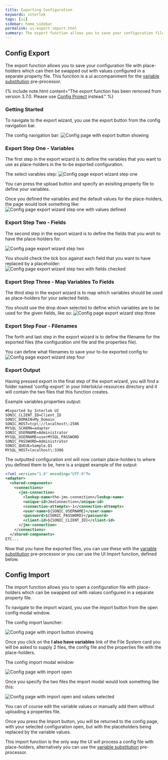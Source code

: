 ```yaml
---
title: Exporting Configuration
keywords: interlok
tags: [ui]
sidebar: home_sidebar
permalink: ui-export-import.html
summary: The export function allows you to save your configuration file with place-holders which can then be swapped out with values configured in a separate property file
---
```


## Config Export ##

The export function allows you to save your configuration file with place-holders which can then be swapped out with values configured in a separate property file. This function is a ui accompaniment for the [variable substitution](advanced-configuration-pre-processors.html#variable-substitution) pre-processor.

{% include note.html content="The export function has been removed from version 3.7.0. Please use [Config Project](ui-config-project.html) instead." %}

### Getting Started ###

To navigate to the export wizard, you use the export button from the config navigation bar.

The config navigation bar:
![Config page with export button showing](./images/ui-user-guide/config-export-button.png)


### Export Step One - Variables ###

The first step in the export wizard is to define the variables that you want to use as place-holders in the to-be exported configuration.

The select varables step:
![Config page export wizard step one](./images/ui-user-guide/config-export-step-one.png)

You can press the upload button and specify an exisiting property file to define your variables.

Once you defined the variables and the default values for the place-holders, the page would look something like:
![Config page export wizard step one with values defined](./images/ui-user-guide/config-export-step-one-with-values.png)

### Export Step Two - Fields ###

The second step in the export wizard is to define the fields that you wish to have the place-holders for.

![Config page export wizard step two](./images/ui-user-guide/config-export-step-two.png)

You should check the tick box against each field that you want to have replaced by a placeholder:
![Config page export wizard step two with fields checked](./images/ui-user-guide/config-export-step-two-checked.png)

### Export Step Three - Map Variables To Fields ###

The third step in the export wizard is to map which variables should be used as place-holders for your selected fields.

You should use the drop down selected to define which variables are to be used for the given fields, like so:
![Config page export wizard step three](./images/ui-user-guide/config-export-three.png)

### Export Step Four - Filenames ###

The forth and last step in the export wizard is to define the filename for the exported files (the configuration xml file and the properties file).

You can define what filenames to save your to-be exported config to:
![Config page export wizard step four](./images/ui-user-guide/config-export-step-four.png)

### Export Output ###

Having pressed export in the final step of the export wizard, you will find a folder named 'config-export' in your Interlok/ui-resources directory and it will contain the two files that this function creates.

Example variables.properties output:

```
#Exported by Interlok UI
SONIC_CLIENT_ID=Client_ID
SONIC_DOMAIN=My_Domain
SONIC_HOST=tcp\://localhost\:2506
MYSQL_SCHEMA=adapter
SONIC_USERNAME=Administrator
MYSQL_USERNAME=userMYSQL_PASSWORD
SONIC_PASSWORD=Administrator
SONIC_QUEUE=Sample.Q1
MYSQL_HOST=localhost\:3306
```

The outputted configuration xml will now contain place-holders to where you defined them to be, here is a snippet example of the output:

```xml
<?xml version="1.0" encoding="UTF-8"?>
<adapter>
  <shared-components>
    <connections>
      <jms-connection>
        <lookup-name>the-jms-connection</lookup-name>
        <unique-id>JmsConnection</unique-id>
        <connection-attempts>-1</connection-attempts>
        <user-name>${SONIC_USERNAME}</user-name>
        <password>${SONIC_PASSWORD}</password>
        <client-id>${SONIC_CLIENT_ID}</client-id>
      </jms-connection>
    </connections>
  </shared-components>
ETC...
```

Now that you have the exported files, you can use these with the  [variable substitution](advanced-configuration-pre-processors.html#variable-substitution) pre-processor or you can use the UI Import function, defined below.

## Config Import ##

The import function allows you to open a configuration file with place-holders which can be swapped out with values configured in a separate property file.

To navigate to the import wizard, you use the import button from the open config modal window.

The config import launcher:

![Config page with import button showing](./images/ui-user-guide/config-import-open.png)

Once you click on the **I also have variables** link of the File System card you will be asked to supply 2 files, the config file and the properties file with the place-holders.

The config import modal window:

![Config page with import open](./images/ui-user-guide/config-import.png)

Once you specify the two files the import modal would look something like this:

![Config page with import open and values selected](./images/ui-user-guide/config-import-selected.png)

You can of course edit the variable values or manually add them without uploading a properties file.

Once you press the Import button, you will be returned to the config page, with your selected configuration open, but with the placeholders being replaced by the variable values.

This import function is the only way the UI will process a config file with place-holders, alternatively you can use the  [variable substitution](advanced-configuration-pre-processors.html#variable-substitution) pre-processor.

